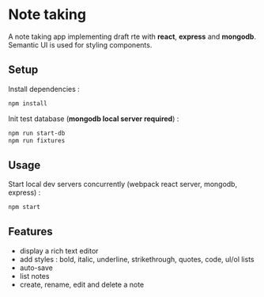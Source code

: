# Note taking

A note taking app implementing draft rte with **react**, **express** and **mongodb**. Semantic UI is used for styling components.

## Setup

Install dependencies :
```sh
npm install
```

Init test database (**mongodb local server required**) :
```sh
npm run start-db
npm run fixtures
```

## Usage

Start local dev servers concurrently (webpack react server, mongodb, express) :
```sh
npm start
```

## Features

- display a rich text editor
- add styles : bold, italic, underline, strikethrough, quotes, code, ul/ol lists
- auto-save
- list notes
- create, rename, edit and delete a note
